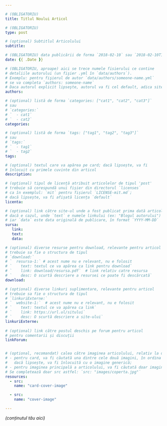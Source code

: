 ```yaml
---

# (OBLIGATORIU)
title: Titlul Noului Articol

# (OBLIGATORIU)
type: post

# (optional) Subtitlul Articolului
subtitle: 

# (OBLIGATORIU) data publicării de forma `2018-02-10` sau `2018-02-10T17:38:18+02:00`
date: {{ .Date }}

# (OBLIGATORIU, aproape) aici se trece numele fisierului ce contine
# detaliile autorului (un fişier .yml în `data/authors`).
# Exemplu: pentru fişierul de autor `data/authors/someone-name.yml`
# se va completa `authors: someone-name`
# Daca autorul explicit lipseşte, autorul va fi cel default, adica site-ul
authors: 

# (optional) listă de forma `categories: ["cat1", "cat2", "cat3"]`
# sau
# `categories:`
# `  - cat1`
# `  - cat2`
categories: 

# (optional) listă de forma `tags: ["tag1", "tag2", "tag3"]`
# sau
# `tags:`
# `  - tag1`
# `  - tag2`
tags: 

# (optional) textul care va apărea pe card; dacă lipsește, va fi 
# înlocuit cu primele cuvinte din articol
description: 

# (opțional) tipul de licență atribuit articolelor de tipul 'post'
# trebuie să corespundă unui fișier din directorul `licenses` 
# ca în exemplul: `mit` pentru fișierul `LICENSE-mit.md`;
# dacă lipsește, va fi afișată licența `default`
licenta: 

# (optional) link către site-ul unde a fost publicat prima dată articolul,
# dacă e cazul, unde `text` e numele linkului (ex: "Blogul autorului")
# iar `data` este data originală de publicare, în format `YYYY-MM-DD`
sursa:
   link:
   text: 
   data:

# (optional) diverse resurse pentru download, relevante pentru articol
# trebuie sa fie o structura de tipul
# `download:`
# `  resursa-1:` # acest nume nu e relevant, nu e folosit
# `    text: textul ce va apărea ca link pentru download`
# `    link: download/resursa.pdf`  # link relativ catre resursa
# `    desc: O scurtă descriere a resursei ce poate fi descărcată`
download:

# (optional) diverse linkuri suplimentare, relevante pentru articol
# trebuie sa fie o structura de tipul
# `linkuriExterne:`
# `  website-1:`  # acest nume nu e relevant, nu e folosit
# `    text: textul ce va apărea ca link`
# `    link: https://url.ul/sitului`
# `    desc: O scurtă descriere a site-ului`
linkuriExterne:
 
# (optional) link către postul deschis pe forum pentru articol 
# pentru comentarii și discuții
linkForum: 


# (optional, recomandat) calea către imaginea articolului, relativ la directorul articolului:
# - pentru card, va fi căutată una dintre cele două imagini, în ordina de mai jos, sau, 
#   dacă lipsește, va fi înlocuită cu o imagine generică;
# - pentru imaginea principală a articolului, va fi căutată doar imaginea "cover-image"
# Se completează doar src astfel: `src: "images/coperta.jpg"`
resources:
  - src: 
    name: "card-cover-image"

  - src: 
    name: "cover-image"

---
```


_(conținutul tău aici)_